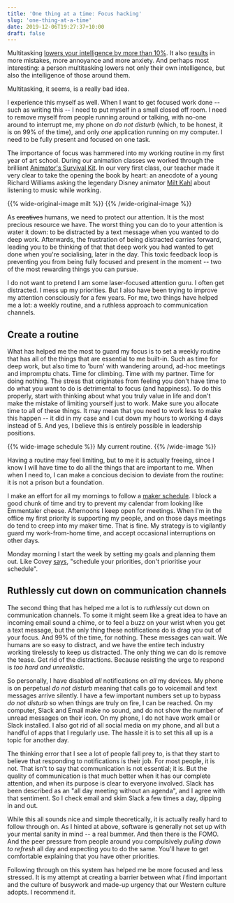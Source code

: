 ```yaml
---
title: 'One thing at a time: Focus hacking'
slug: 'one-thing-at-a-time'
date: 2019-12-06T19:27:37+10:00
draft: false
---
```


Multitasking [lowers your intelligence by more than 10%](https://www.sciencedirect.com/science/article/pii/S0360131512002254). It also [results](https://www.sciencedirect.com/science/article/pii/S074756320500107X) in more mistakes, more annoyance and more anxiety. And perhaps most interesting: a person multitasking lowers not only their own intelligence, but also the intelligence of those around them.

Multitasking, it seems, is a really bad idea.

I experience this myself as well. When I want to get focused work done -- such as writing this -- I need to put myself in a small closed off room. I need to remove myself from people running around or talking, with no-one around to interrupt me, my phone on _do not disturb_ (which, to be honest, it is on 99% of the time), and only _one_ application running on my computer. I need to be fully present and focused on one task.

The importance of focus was hammered into my working routine in my first year of art school. During our animation classes we worked through the brilliant [Animator's Survival Kit](https://www.amazon.com/Animators-Survival-Kit-Richard-Williams/dp/0571202284). In our very first class, our teacher made it very clear to take the opening the book by heart: an anecdote of a young Richard Williams asking the legendary Disney animator [Milt Kahl](https://youtu.be/SSTw1S_rxGM?t=442) about listening to music while working.

{{% wide-original-image milt %}}
{{% /wide-original-image %}}

As ~~creatives~~ humans, we need to protect our attention. It is the most precious resource we have. The worst thing you can do to your attention is water it down: to be distracted by a text message when you wanted to do deep work. Afterwards, the frustration of being distracted carries forward, leading you to be thinking of that that deep work you had wanted to get done when you're socialising, later in the day. This toxic feedback loop is preventing you from being fully focused and present in the moment -- two of the most rewarding things you can pursue.

I do not want to pretend I am some laser-focused attention guru. I often get distracted. I mess up my priorities. But I also have been trying to improve my attention consciously for a few years. For me, two things have helped me a lot: a weekly routine, and a ruthless approach to communication channels.

## Create a routine

What has helped me the most to guard my focus is to set a weekly routine that has all of the things that are essential to me built-in. Such as time for deep work, but also time to 'burn' with wandering around, ad-hoc meetings and impromptu chats. Time for climbing. Time with my partner. Time for doing nothing. The stress that originates from feeling you don't have time to do what you want to do is detrimental to focus (and happiness). To do this properly, start with thinking about what you truly value in life and don't make the mistake of limiting yourself just to work. Make sure you allocate time to all of these things. It may mean that you need to work less to make this happen -- it did in my case and I cut down my hours to working 4 days instead of 5. And yes, I believe this is entirely possible in leadership positions.

{{% wide-image schedule %}}
My current routine.
{{% /wide-image %}}

Having a routine may feel limiting, but to me it is actually freeing, since I know I will have time to do all the things that are important to me. When when I need to, I can make a concious decision to deviate from the routine: it is not a prison but a foundation.

I make an effort for all my mornings to follow a [maker schedule](http://www.paulgraham.com/makersschedule.html). I block a good chunk of time and try to prevent my calendar from looking like Emmentaler cheese. Afternoons I keep open for meetings. When I'm in the office my first priority is supporting my people, and on those days meetings do tend to creep into my maker time. That is fine. My strategy is to vigilantly guard my work-from-home time, and accept occasional interruptions on other days. 

Monday morning I start the week by setting my goals and planning them out. Like Covey [says](https://en.wikipedia.org/wiki/The_7_Habits_of_Highly_Effective_People), "schedule your priorities, don't prioritise your schedule".

## Ruthlessly cut down on communication channels

The second thing that has helped me a lot is to _ruthlessly_ cut down on communication channels. To some it might seem like a great idea to have an incoming email sound a chime, or to feel a buzz on your wrist when you get a text message, but the only thing these notifications do is drag you out of your focus. And 99% of the time, for nothing. These messages can wait. We humans are so easy to distract, and we have the entire tech industry working tirelessly to keep us distracted. The only thing we can do is remove the tease. Get rid of the distractions. Because resisting the urge to respond is _too hard and unrealistic_.

So personally, I have disabled _all_ notifications on _all_ my devices. My phone is on perpetual _do not disturb_ meaning that calls go to voicemail and text messages arrive silently. I have a few important numbers set up to bypass _do not disturb_ so when things are truly on fire, I can be reached. On my computer, Slack and Email make no sound, and do not show the number of unread messages on their icon. On my phone, I do not have work email or Slack installed. I also got rid of all social media on my phone, and all but a handful of apps that I regularly use. The hassle it is to set this all up is a topic for another day.

The thinking error that I see a lot of people fall prey to, is that they start to believe that responding to notifications is their job. For most people, it is not. That isn't to say that communication is not essential; it is. But the quality of communication is that much better when it has our complete attention, and when its purpose is clear to everyone involved. Slack has been described as an "all day meeting without an agenda", and I agree with that sentiment. So I check email and skim Slack a few times a day, dipping in and out.

While this all sounds nice and simple theoretically, it is actually really hard to follow through on. As I hinted at above, software is generally not set up with your mental sanity in mind -- a real bummer. And then there is the FOMO. And the peer pressure from people around you compulsively _pulling down to refresh_ all day and expecting you to do the same. You'll have to get comfortable explaining that you have other priorities.

Following through on this system has helped me be more focused and less stressed. It is my attempt at creating a barrier between what _I_ find important and the culture of busywork and made-up urgency that our Western culture adopts. I recommend it.